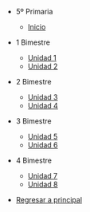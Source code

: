 - 5º Primaria

  - [Inicio](5-primaria/inicio)

- 1 Bimestre

  - [Unidad 1](5-primaria/unidad-1.md)
  - [Unidad 2](5-primaria/unidad-2.md)

- 2 Bimestre 

  - [Unidad 3](5-primaria/unidad-3.md)
  - [Unidad 4](5-primaria/unidad-4.md)

- 3 Bimestre

  - [Unidad 5](5-primaria/unidad-5.md)
  - [Unidad 6](5-primaria/unidad-6.md)

- 4 Bimestre

  - [Unidad 7](5-primaria/unidad-7.md)
  - [Unidad 8](5-primaria/unidad-8.md)

- [Regresar a principal](/)


